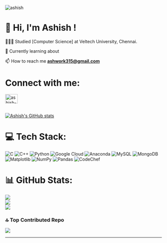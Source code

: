 

<!-- main prfoilr made on 2 sept 2024 start from here -->

<p align="left"> <img src="https://komarev.com/ghpvc/?username=ashish2024&label=Profile%20views&color=0e75b6&style=flat" alt="ashish" /> </p>


# 👋 Hi, I'm Ashish !

👩🏻‍🎓 Studied [Computer Science] at Veltech University, Chennai. <br/>

💭 Currently learning about <!--Data analytics and Data vizualization.-->

📫 How to reach me **ashwork315@gmail.com**

# Connect with me:

<p align="left">
<a href="https://www.linkedin.com/in/ashish-sonkaria2511/" target="blank"><img align="center" src="https://raw.githubusercontent.com/rahuldkjain/github-profile-readme-generator/master/src/images/icons/Social/linked-in-alt.svg" alt="ashish-sonkaria2511" height="30" width="40" /></a>



<!-- GitHub stats from https://github.com/anuraghazra/github-readme-stats -->

<br/>[![Ashish's GitHub stats](https://github-readme-stats.vercel.app/api?username=ashish2024&theme=transparent&hide_border=false&include_all_commits=true&count_private=true)](https://github.com/ashish2024/github-readme-stats)<br/>



# 💻 Tech Stack:
![C](https://img.shields.io/badge/c-%2300599C.svg?style=for-the-badge&logo=c&logoColor=white) ![C++](https://img.shields.io/badge/c++-%2300599C.svg?style=for-the-badge&logo=c%2B%2B&logoColor=white) 
![Python](https://img.shields.io/badge/python-3670A0?style=for-the-badge&logo=python&logoColor=ffdd54)
![Google Cloud](https://img.shields.io/badge/GoogleCloud-%234285F4.svg?style=for-the-badge&logo=google-cloud&logoColor=white)
![Anaconda](https://img.shields.io/badge/Anaconda-%2344A833.svg?style=for-the-badge&logo=anaconda&logoColor=white) 
![MySQL](https://img.shields.io/badge/mysql-4479A1.svg?style=for-the-badge&logo=mysql&logoColor=white)
![MongoDB](https://img.shields.io/badge/MongoDB-%234ea94b.svg?style=for-the-badge&logo=mongodb&logoColor=white)
 ![Matplotlib](https://img.shields.io/badge/Matplotlib-%23ffffff.svg?style=for-the-badge&logo=Matplotlib&logoColor=black) 
 ![NumPy](https://img.shields.io/badge/numpy-%23013243.svg?style=for-the-badge&logo=numpy&logoColor=white) 
![Pandas](https://img.shields.io/badge/pandas-%23150458.svg?style=for-the-badge&logo=pandas&logoColor=white)
![CodeChef](https://img.shields.io/badge/CodeChef-%23964B00.svg?style=for-the-badge&logo=CodeChef&logoColor=white)


# 📊 GitHub Stats:
![](https://github-readme-stats.vercel.app/api?username=ashish2024&theme=dark&hide_border=false&include_all_commits=false&count_private=false)<br/>
![](https://github-readme-streak-stats.herokuapp.com/?user=ashish2024&theme=dark&hide_border=false)<br/>
![](https://github-readme-stats.vercel.app/api/top-langs/?username=ashish2024&theme=dark&hide_border=false&include_all_commits=false&count_private=false&layout=compact)

### 🔝 Top Contributed Repo
![](https://github-contributor-stats.vercel.app/api?username=ashish2024&limit=5&theme=dark&combine_all_yearly_contributions=true)

---

<!-- Proudly created with GPRM ( https://gprm.itsvg.in ) -->





